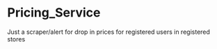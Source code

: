 # Pricing_Service
Just a scraper/alert for drop in prices for registered users in registered stores
